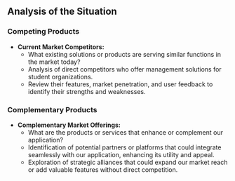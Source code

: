 ## Analysis of the Situation

### Competing Products
- **Current Market Competitors:**
  - What existing solutions or products are serving similar functions in the market today? 
  - Analysis of direct competitors who offer management solutions for student organizations.
  - Review their features, market penetration, and user feedback to identify their strengths and weaknesses.

### Complementary Products
- **Complementary Market Offerings:**
  - What are the products or services that enhance or complement our application?
  - Identification of potential partners or platforms that could integrate seamlessly with our application, enhancing its utility and appeal.
  - Exploration of strategic alliances that could expand our market reach or add valuable features without direct competition.
